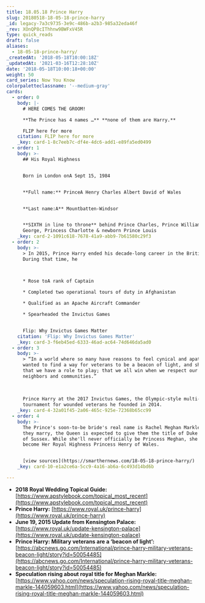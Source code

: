 ```yaml
---
title: 18.05.18 Prince Harry
slug: 20180518-18-05-18-prince-harry
_id: legacy-7a3c9735-3e9c-486b-a2b3-985a32eda46f
_rev: XOnQP8cIThhnw9BWFxV45R
type: quick_reads
draft: false
aliases:
  - 18-05-18-prince-harry/
_createdAt: '2018-05-18T10:00:18Z'
_updatedAt: '2021-03-16T12:28:10Z'
date: '2018-05-18T10:00:18+00:00'
weight: 50
card_series: Now You Know
colorpaletteclassname: '--medium-gray'
cards:
  - order: 0
    body: |-
      # HERE COMES THE GROOM!

      **The Prince has 4 names …** **none of them are Harry.**

      FLIP here for more
    citation: FLIP here for more
    _key: card-1-8c7eeb7c-df4e-4dc6-add1-e89fa5ed0499
  - order: 1
    body: >-
      ## His Royal Highness


      Born in London onA Sept 15, 1984


      **Full name:** PrinceA Henry Charles Albert David of Wales


      **Last name:A** Mountbatten-Windsor


      **SIXTH in line to throne** behind Prince Charles, Prince William, Prince
      George, Princess Charlotte & newborn Prince Louis
    _key: card-2-1091c618-7678-41a9-abb9-7b61580c29f3
  - order: 2
    body: >-
      > In 2015, Prince Harry ended his decade-long career in the British Army.
      During that time, he  
        


      * Rose toA rank of Captain

      * Completed two operational tours of duty in Afghanistan

      * Qualified as an Apache Aircraft Commander

      * Spearheaded the Invictus Games


      Flip: Why Invictus Games Matter
    citation: 'Flip: Why Invictus Games Matter'
    _key: card-3-f6eb45ed-6333-46ad-ac64-74d646da5ad0
  - order: 3
    body: >-
      > “In a world where so many have reasons to feel cynical and apathetic, I
      wanted to find a way for veterans to be a beacon of light, and show us all
      that we have a role to play; that we all win when we respect our friends,
      neighbors and communities.”  
        
        
        
      Prince Harry at the 2017 Invictus Games, the Olympic-style multi-sport
      tournament for wounded veterans he founded in 2014.
    _key: card-4-32a01f45-2a06-465c-925e-72368b65cc99
  - order: 4
    body: >-
      The Prince's soon-to-be bride's real name is Rachel Meghan Markle. When
      they marry, the Queen is expected to give them the title of Duke & Duchess
      of Sussex. While she'll never officially be Princess Meghan, she will
      become Her Royal Highness Princess Henry of Wales.


      [view sources](https://smarthernews.com/18-05-18-prince-harry/)
    _key: card-10-e1a2ce6a-5cc9-4a16-ab6a-6c493d14bd6b

---
```

* **2018 Royal Wedding Topical Guide:** [https://www.apstylebook.com/topical_most_recent](https://www.apstylebook.com/topical_most_recent)
* **Prince Harry:** [https://www.royal.uk/prince-harry](https://www.royal.uk/prince-harry)
* **June 19, 2015 Update from Kensington Palace:** [https://www.royal.uk/update-kensington-palace](https://www.royal.uk/update-kensington-palace)
* **Prince Harry: Military veterans are a ‘beacon of light’:** [https://abcnews.go.com/International/prince-harry-military-veterans-beacon-light/story?id=50054485](https://abcnews.go.com/International/prince-harry-military-veterans-beacon-light/story?id=50054485)
* **Speculation rising about royal title for Meghan Markle:** [https://www.yahoo.com/news/speculation-rising-royal-title-meghan-markle-144059603.html](https://www.yahoo.com/news/speculation-rising-royal-title-meghan-markle-144059603.html)